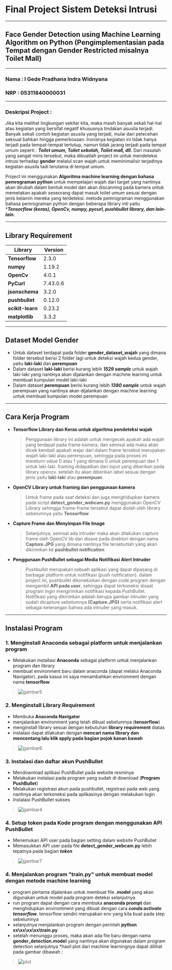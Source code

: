 # Final Project Sistem Deteksi Intrusi
---------

## Face Gender Detection using Machine Learning Algorithm on Python (Pengimplementasian pada Tempat dengan Gender Restricted misalnya Toilet Mall)
  

--------------------------------------------


### Nama : I Gede Pradhana Indra Widnyana
### NRP  : 05311840000031

---------------------------------------------

### Deskripsi Project : 
Jika kita melihat lingkungan sekitar kita, maka masih banyak sekali hal-hal atau kegiatan yang bersifat negatif khususnya tindakan asusila terjadi. Banyak sekali contoh kegiatan asusila yang terjadi, mulai dari pelecehan seksual bahkan hingga pemerkosaan. Ironisnya kegiatan ini tidak hanya terjadi pada tempat-tempat tertutup, namun tidak jarang terjadi pada tempat umum seperti : ***Toilet umum, Toilet sekolah, Toilet mall, dll.*** Dari masalah yang sangat miris tersebut, maka dibuatlah project ini untuk mendeteksi intrusi terhadap **gender** melalui scan wajah untuk meminimalisir terjadinya kegiatan asusila tadi terutama di tempat umum.

Project ini menggunakan **Algoritma machine learning dengan bahasa pemrograman python** untuk mempelajari wajah dari target yang nantinya akan dirubah dalam bentuk model dan akan discanning pada kamera untuk memetakan apakah seseorang dapat masuk toilet umum sesuai dengan jenis kelamin mereka yang terdeteksi. metode pemrograman menggunakan bahasa pemrograman python dengan beberapa library inti yaitu ****Tensorflow (keras), OpenCv, numpy, pycurl, pushbullet library, dan lain-lain.***

---------------------
## Library Requirement

| Library | Version |
| ----------- | ----------- |
| **Tensorflow** | 2.3.0 |
| **numpy** | 1.19.2 | 
| **OpenCv** | 4.0.1 | 
| **PyCurl** | 7.43.0.6 | 
| **jsonschema** | 3.2.0 | 
| **pushbullet** | 0.12.0 | 
| **scikit-learn** | 0.23.2 | 
| **matplotlib**| 3.3.2 | 

----------------------------
## Dataset Model Gender
* Untuk dataset terdapat pada folder **gender_dataset_wajah** yang dimana folder tersebut berisi 2 folder lagi untuk deteksi wajah kedua gender, yaitu **laki-laki** dan **perempuan**
* Dalam dataset **laki-laki** berisi kurang lebih ***1529 sample*** untuk wajah laki-laki yang nantinya akan dijalankan dengan machine learning untuk membuat kumpulan model laki-laki
* Dalam dataset **perempuan** berisi kurang lebih ***1380 sample*** untuk wajah perempuan yang nantinya akan dijalankan dengan machine learning untuk membuat kumpulan model perempuan

-----------------------------
## Cara Kerja Program
* **Tensorflow Library dan Keras untuk algoritma pendeteksi wajah**
    > Penggunaan library ini adalah untuk mengecek apakah ada wajah yang terdapat pada frame kamera, dan semisal ada maka akan dicek kembali apakah wajar dari dalam frame tersebut merupakan wajah laki-laki atau perempuan, sehingga pada proses ini mereturn value 0 atau 1 yang dimana 0 untuk perempuan dan 1 untuk laki-laki. framing didapatkan dari input yang diberikan pada library opencv. setelah itu akan diberikan label sesuai dengan jenis yaitu **laki-laki** atau **perempuan**

* **OpenCV Library untuk framing dan penggunaan kamera**
    > Untuk frame pada saat deteksi dan juga menghidupkan kamera pada script **detect_gender_webcam.py** menggunakan OpenCV Library sehingga frame-frame tersebut dapat diolah oleh library sebelumnya yaitu **Tensorflow**

* **Capture Frame dan Menyimpan File Image**
    > Selanjutnya, semisal ada intruder maka akan dilakukan capture frame oleh OpenCV lib dan disave pada direktori dengan nama **Capture.JPG** yang dimana nantinya file tersebutlah yang akan dikirimkan ke **pushbullet notification**

* **Penggunaan PushBullet sebagai Media Notifikasi Alert Intruder**
    > Pushbullet merupakan sebuah aplikasi yang dapat dipasang di berbagai platform untuk notifikasi (push notification). dalam project ini, pushbullet dikoneksikan dengan code program dengan mengambil **API pada user**, sehingga dapat terkoneksi disaat program ingin mengirimkan notifikasi kepada PushBullet. Notifikasi yang dikirimkan adalah berupa gambar intruder yang sudah dicapture sebelumnya **(Capture.JPG)** serta notifikasi alert sebagai keterangan bahwa ada intruder yang masuk.

------------------------------------------

## Instalasi Program
### 1. Menginstall **Anaconda** sebagai platform untuk menjalankan program
* Melakukan installasi **Anaconda** sebagai platform untuk menjalankan program dan library
* membuat environment baru dalam anaconda (dapat melalui Anaconda Navigator). pada kasus ini saya menambahkan environment dengan nama **tensorflow**

> ![gambar5](/img/5.JPG)
### 2. Menginstall Library Requirement
* Membuka **Anaconda Navigator** 
* menjalankan environment yang telah dibuat sebelumnya (**tensorflow**)
* menginstall library sesuai dengan kebutuhan **library requirement** diatas
* instalasi dapat dilakukan dengan **mencari nama library dan mencentang lalu klik apply pada bagian pojok kanan bawah**

> ![gambar6](/img/6.JPG)
### 3. Instalasi dan daftar akun PushBullet
* Mendownload aplikasi PushBullet pada website resminya
* Melakukan instalasi pada program yang sudah di download (**Program PushBullet**)
* Melakukan registrasi akun pada pushbullet, registrasi pada web yang nantinya akan terkoneksi pada aplikasinya dengan melakukan login
* Instalasi PushBullet sukses

> ![gambar4](/img/4.JPG)
### 4. Setup token pada Kode program dengan menggunakan API PushBullet
* Menemukan API user pada bagian setting dalam website PushBullet
* Memasukkan API user pada file **detect_gender_webcam.py** lebih tepatnya pada bagian ***token***


> ![gambar7](/img/7.JPG)
### 4. Menjalankan program "train.py" untuk membuat model dengan metode machine learning
* program pertama dijalankan untuk membuat file **.model** yang akan digunakan untuk model pada program deteksi selanjutnya
* run program dapat dengan cara membuka **anaconda prompt** dan menghidupkan environtment yang dibuat dengan cara ***conda activate tensorflow***. tensorflow sendiri merupakan env yang kita buat pada step sebelumnya
* selanjutnya menjalankan program dengan perintah **python xx\xx\xx\xx\train.py** 
* setelah menunggu proses, maka akan ada file baru dengan nama **gender_detection.model** yang nantinya akan digunakan dalam program detection selanjutnya
*hasil plot dari machine learningnya dapat dilihat pada gambar dibawah :


> ![plot](plot.png)







